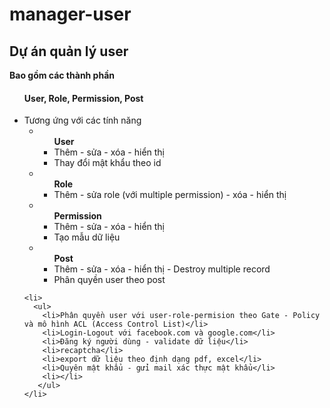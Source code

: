 # manager-user
<h2>Dự án quản lý user</h2>
<strong>Bao gồm các thành phần</strong>
<ul>
    <h4>User, Role, Permission, Post</h4>
    <li>
        Tương ứng với các tính năng
        <ul>
            <li>
                <ul>
                    <b>User</b>
                    <li>Thêm - sửa - xóa - hiển thị</li>
                    <li>Thay đổi mật khẩu theo id</li>
                </ul>
            </li> 
            <li>
                <ul>
                    <b>Role</b>
                    <li>Thêm - sửa role (với multiple permission) - xóa - hiển thị</li>
                </ul>
            </li>
            <li>
                <ul>
                    <b>Permission</b>
                    <li>Thêm - sửa - xóa - hiển thị</li>
                    <li>Tạo mẫu dữ liệu</li>
                </ul>
            </li>
            <li>
                <ul>
                    <b>Post</b>
                    <li>Thêm - sửa - xóa - hiển thị - Destroy multiple record</li>
                    <li>Phân quyền user theo post</li>
                </ul>
            </li>
        </ul>
    </li>

    <li>
      <ul>
        <li>Phân quyền user với user-role-permision theo Gate - Policy và mô hình ACL (Access Control List)</li>
        <li>Login-Logout với facebook.com và google.com</li>
        <li>Đăng ký người dùng - validate dữ liệu</li>
        <li>recaptcha</li>
        <li>export dữ liệu theo định dạng pdf, excel</li>
        <li>Quyên mật khẩu - gửi mail xác thực mật khẩu</li>
        <li></li>
       </ul>
    </li>
  

</ul>
